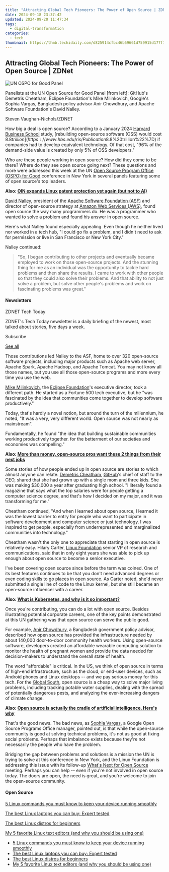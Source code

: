 ```yaml
---
title: "Attracting Global Tech Pioneers: The Power of Open Source | ZDNet"
date: 2024-09-18 23:37:42
updated: 2024-09-20 11:47:34
tags:
  - digital-transformation
categories:
  - tech
thumbnail: https://thmb.techidaily.com/d825914cfbc46b59661d759915d177f1c0fb99c790ab448227f71d61ed6c5f61.jpg
---
```


## Attracting Global Tech Pioneers: The Power of Open Source | ZDNet

![UN OSPO for Good Panel](https://www.zdnet.com/a/img/resize/7c0af62b9ae6d201701c6f34cee2cfc0e3cbe31b/2024/07/11/54fa5933-f0f3-443d-8e09-08f1333e5359/un-ospo-for-good-panel.jpg?auto=webp&width=1280)

Panelists at the UN Open Source for Good Panel \[from left\]: GitHub's Demetris Cheatham, Eclipse Foundation's Mike Milinkovich, Google's Sophia Vargas, Bangladesh policy advisor Anir Chowdhury, and Apache Software Foundation's David Nalley.

Steven Vaughan-Nichols/ZDNET

How big a deal is open source? According to a January 2024 [Harvard Business School](https://www.hbs.edu/#link=%7B%22role%22:%22standard%22,%22href%22:%22https://www.hbs.edu/%22,%22target%22:%22%5Fblank%22,%22absolute%22:%22%22,%22linkText%22:%22Harvard%20Business%20School%22%7D) study, [rebuilding open-source software (OSS) would cost $8.8 trillion](https://www.hbs.edu/ris/Publication%20Files/24-038%5F51f8444f-502c-4139-8bf2-56eb4b65c58a.pdf#link=%7B%22role%22:%22standard%22,%22href%22:%22https://www.hbs.edu/ris/Publication%20Files/24-038%5F51f8444f-502c-4139-8bf2-56eb4b65c58a.pdf%22,%22target%22:%22%5Fblank%22,%22absolute%22:%22%22,%22linkText%22:%22rebuilding%20open-source%20software%20%28OSS%29%20would%20take%20$8.8%20trillion%22%7D) if companies had to develop equivalent technology. Of that cost, "96% of the demand-side value is created by only 5% of OSS developers."

Who are these people working in open source? How did they come to be there? Where do they see open source going next? These questions and more were addressed this week at the UN [Open Source Program Office (OSPO) for Good](https://www.un.org/techenvoy/content/ospos-good-2024) conference in New York in several panels featuring some of open source's top leaders.

**Also: [OIN expands Linux patent protection yet again (but not to AI)](https://www.zdnet.com/article/oin-expands-linux-patent-protection-yet-again-but-not-to-ai/)**

[David Nalley](https://www.linkedin.com/in/davidnalley/), president of the [Apache Software Foundation (ASF)](https://www.apache.org/) and director of open-source strategy at [Amazon Web Services (AWS)](https://buy.geni.us/Proxy.ashx?TSID=368250&GR%5FURL=https%3A%2F%2Faws.amazon.com%2F%3Ftag%3Dzd-buy-button-20%26ascsubtag%3D%5F%5FCOM%5FCLICK%5FID%5F%5F%7Cf1c27a9b-f728-4cbf-8dfc-6dab743b1eca%7Cdtp&dtb=1), found open source the way many programmers do. He was a programmer who wanted to solve a problem and found his answer in open source. 

Here's what Nalley found especially appealing. Even though he neither lived nor worked in a tech hub, "I could go fix a problem, and I didn't need to ask for permission or live in San Francisco or New York City."

Nalley continued:

> "So, I began contributing to other projects and eventually became employed to work on those open-source projects. And the stunning thing for me as an individual was the opportunity to tackle hard problems and then share the results. I came to work with other people so that they could also solve their problems. And that ability to not just solve a problem, but solve other people's problems and work on fascinating problems was great." 

#### Newsletters

ZDNET Tech Today

ZDNET's Tech Today newsletter is a daily briefing of the newest, most talked about stories, five days a week.

 Subscribe

[See all](https://www.zdnet.com/newsletters/)

Those contributions led Nalley to the ASF, home to over 320 open-source software projects, including major products such as Apache web server, Apache Spark, Apache Hadoop, and Apache Tomcat. You may not know all those names, but you use all those open-source programs and more every time you use the web. 

[Mike Milinkovich](https://www.linkedin.com/in/mikemilinkovich/?originalSubdomain=ca), the [Eclipse Foundation](https://www.eclipse.org/org/foundation/)'s executive director, took a different path. He started as a Fortune 500 tech executive, but he "was fascinated by the idea that communities come together to develop software productively."

Today, that's hardly a novel notion, but around the turn of the millennium, he noted, "It was a very, very different world. Open source was not nearly as mainstream". 

Fundamentally, he found "the idea that building sustainable communities working productively together. for the betterment of our societies and economies was compelling."

**Also: [More than money, open-source pros want these 2 things from their next jobs](https://www.zdnet.com/home-and-office/work-life/more-than-money-open-source-pros-want-these-2-things-from-their-next-jobs/)**

Some stories of how people ended up in open source are stories to which almost anyone can relate. [Demetris Cheatham](https://www.linkedin.com/in/dwcheatham/), [GitHub](https://github.com/)'s chief of staff to the CEO, shared that she had grown up with a single mom and three kids. She was making $30,000 a year after graduating high school. "I literally found a magazine that says what the top salaries were for people getting a computer science degree, and that's how I decided on my major, and it was transforming for me."

Cheatham continued, "And when I learned about open source, I learned it was the lowest barrier to entry for people who want to participate in software development and computer science or just technology. I was inspired to get people, especially from underrepresented and marginalized communities into technology."

Cheatham wasn't the only one to appreciate that starting in open source is relatively easy. Hilary Carter, [Linux Foundation](https://www.linuxfoundation.org/) senior VP of research and communications, said that in only eight years she was able to pick up enough about open source to become a senior executive.

I've been covering open source since before the term was coined. One of its best features continues to be that you don't need advanced degrees or even coding skills to go places in open source. As Carter noted, she'd never submitted a single line of code to the Linux kernel, but she still became an open-source influencer with a career.

**Also: [What is Kubernetes, and why is it so important?](https://www.zdnet.com/article/what-is-kubernetes-and-why-is-it-so-important/)**

Once you're contributing, you can do a lot with open source. Besides illustrating potential corporate careers, one of the key points demonstrated at this UN gathering was that open source can serve the public good. 

For example, [Anir Chowdhury](https://www.linkedin.com/in/anirchowdhury/), a Bangladesh government policy advisor, described how open source has provided the infrastructure needed by about 140,000 door-to-door community health workers. Using open-source software, developers created an affordable wearable computing solution to monitor the health of pregnant women and provide the data needed for decision-makers to understand the overall state of health.

The word "affordable" is critical. In the US, we think of open source in terms of high-end infrastructure, such as the cloud, or end-user devices, such as Android phones and Linux desktops -- and we pay serious money for this tech. For the [Global South](https://globalsouthstudies.as.virginia.edu/what-is-global-south), open source is a cheap way to solve major living problems, including tracking potable water supplies, dealing with the spread of potentially dangerous pests, and analyzing the ever-increasing dangers of climate change. 

**Also: [Open source is actually the cradle of artificial intelligence. Here's why](https://www.zdnet.com/article/why-open-source-is-the-cradle-of-artificial-intelligence/)**

That's the good news. The bad news, as [Sophia Vargas](https://www.linkedin.com/in/sophia-vargas-54608220/), a Google Open Source Programs Office manager, pointed out, is that while the open-source community is good at solving technical problems, it's not as good at fixing social problems. Perhaps that imbalance exists because they're not necessarily the people who have the problem. 

Bridging the gap between problems and solutions is a mission the UN is trying to solve at this conference in New York, and the Linux Foundation is addressing this issue with its follow-up [What's Next for Open Source](https://events.linuxfoundation.org/whatsnext4oss/) meeting. Perhaps you can help -- even if you're not involved in open source today. The doors are open, the need is great, and you're welcome to join the open-source community. 

#### Open Source

[5 Linux commands you must know to keep your device running smoothly](https://www.zdnet.com/article/5-linux-commands-you-must-know-to-keep-your-device-running-smoothly/ "5 Linux commands you must know to keep your device running smoothly")

[The best Linux laptops you can buy: Expert tested](https://www.zdnet.com/article/best-linux-laptop/ "The best Linux laptops you can buy: Expert tested")

[The best Linux distros for beginners](https://www.zdnet.com/article/best-linux-desktops-for-beginners/ "The best Linux distros for beginners")

[My 5 favorite Linux text editors (and why you should be using one)](https://www.zdnet.com/article/my-favorite-linux-text-editors-and-why-you-should-be-using-one/ "My 5 favorite Linux text editors (and why you should be using one)")

* [5 Linux commands you must know to keep your device running smoothly](https://www.zdnet.com/article/5-linux-commands-you-must-know-to-keep-your-device-running-smoothly/ "5 Linux commands you must know to keep your device running smoothly")
* [The best Linux laptops you can buy: Expert tested](https://www.zdnet.com/article/best-linux-laptop/ "The best Linux laptops you can buy: Expert tested")
* [The best Linux distros for beginners](https://www.zdnet.com/article/best-linux-desktops-for-beginners/ "The best Linux distros for beginners")
* [My 5 favorite Linux text editors (and why you should be using one)](https://www.zdnet.com/article/my-favorite-linux-text-editors-and-why-you-should-be-using-one/ "My 5 favorite Linux text editors (and why you should be using one)")

<ins class="adsbygoogle"
     style="display:block"
     data-ad-format="autorelaxed"
     data-ad-client="ca-pub-7571918770474297"
     data-ad-slot="1223367746"></ins>



<ins class="adsbygoogle"
     style="display:block"
     data-ad-client="ca-pub-7571918770474297"
     data-ad-slot="8358498916"
     data-ad-format="auto"
     data-full-width-responsive="true"></ins>
